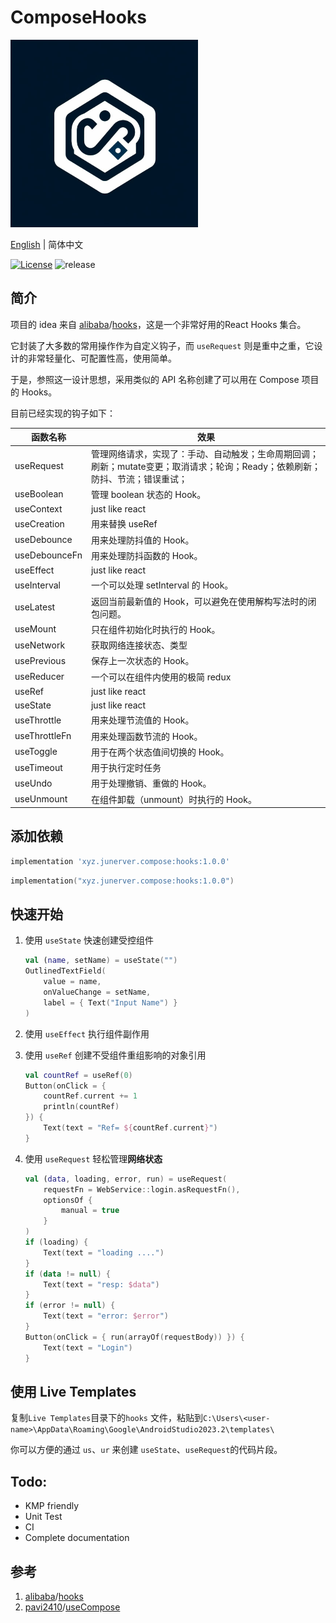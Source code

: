 # ComposeHooks

<picture>
  <img src="art/logo.jpg" width="300">
</picture>

[English](https://github.com/junerver/ComposeHooks/blob/master/README.md) | 简体中文

[![License](https://img.shields.io/badge/License-Apache%202.0-blue.svg)](http://www.apache.org/licenses/LICENSE-2.0) ![release](https://img.shields.io/badge/release-v1.0.0-blue)

## 简介

项目的 idea 来自 [alibaba](https://github.com/alibaba)/[hooks](https://github.com/alibaba/hooks)，这是一个非常好用的React Hooks 集合。

它封装了大多数的常用操作作为自定义钩子，而 `useRequest` 则是重中之重，它设计的非常轻量化、可配置性高，使用简单。

于是，参照这一设计思想，采用类似的 API 名称创建了可以用在 Compose 项目的 Hooks。

目前已经实现的钩子如下：

| 函数名称      | 效果                                                         |
| ------------- | ------------------------------------------------------------ |
| useRequest    | 管理网络请求，实现了：手动、自动触发；生命周期回调；刷新；mutate变更；取消请求；轮询；Ready；依赖刷新；防抖、节流；错误重试； |
| useBoolean    | 管理 boolean 状态的 Hook。                                   |
| useContext    | just like react                                              |
| useCreation   | 用来替换 useRef                                              |
| useDebounce   | 用来处理防抖值的 Hook。                                      |
| useDebounceFn | 用来处理防抖函数的 Hook。                                    |
| useEffect     | just like react                                              |
| useInterval   | 一个可以处理 setInterval 的 Hook。                           |
| useLatest     | 返回当前最新值的 Hook，可以避免在使用解构写法时的闭包问题。  |
| useMount      | 只在组件初始化时执行的 Hook。                                |
| useNetwork    | 获取网络连接状态、类型                                       |
| usePrevious   | 保存上一次状态的 Hook。                                      |
| useReducer    | 一个可以在组件内使用的极简 redux                             |
| useRef        | just like react                                              |
| useState      | just like react                                              |
| useThrottle   | 用来处理节流值的 Hook。                                      |
| useThrottleFn | 用来处理函数节流的 Hook。                                    |
| useToggle     | 用于在两个状态值间切换的 Hook。                              |
| useTimeout    | 用于执行定时任务                                             |
| useUndo       | 用于处理撤销、重做的 Hook。                                  |
| useUnmount    | 在组件卸载（unmount）时执行的 Hook。                         |

## 添加依赖

```groovy
implementation 'xyz.junerver.compose:hooks:1.0.0'
```

```kotlin
implementation("xyz.junerver.compose:hooks:1.0.0")
```

## 快速开始

1. 使用 `useState` 快速创建受控组件

   ```kotlin
   val (name, setName) = useState("")
   OutlinedTextField(
       value = name,
       onValueChange = setName,
       label = { Text("Input Name") }
   )
   ```

2. 使用 `useEffect` 执行组件副作用

3. 使用 `useRef` 创建不受组件重组影响的对象引用

   ```kotlin
   val countRef = useRef(0)
   Button(onClick = {
       countRef.current += 1
       println(countRef)
   }) {
       Text(text = "Ref= ${countRef.current}")
   }
   ```

4. 使用 `useRequest` 轻松管理**网络状态**

   ```kotlin
   val (data, loading, error, run) = useRequest(
       requestFn = WebService::login.asRequestFn(),
       optionsOf {
           manual = true
       }
   )
   if (loading) {
       Text(text = "loading ....")
   }
   if (data != null) {
       Text(text = "resp: $data")
   }
   if (error != null) {
       Text(text = "error: $error")
   }
   Button(onClick = { run(arrayOf(requestBody)) }) {
       Text(text = "Login")
   }
   ```

   

## 使用 Live Templates

复制`Live Templates`目录下的`hooks`
文件，粘贴到`C:\Users\<user-name>\AppData\Roaming\Google\AndroidStudio2023.2\templates\`

你可以方便的通过 `us`、`ur` 来创建 `useState`、`useRequest`的代码片段。

## Todo:

- KMP friendly
- Unit Test
- CI
- Complete documentation



## 参考

1. [alibaba](https://github.com/alibaba)/[hooks](https://github.com/alibaba/hooks)
2. [pavi2410](https://github.com/pavi2410)/[useCompose](https://github.com/pavi2410/useCompose)